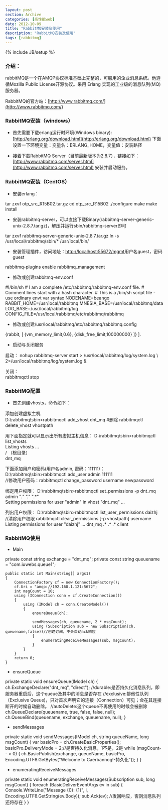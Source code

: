```yaml
---
layout: post
section: Archive
categories: [高性能web]
date: 2012-10-09
title: "RabbitMQ安装及使用"
description: "RabbitMQ安装及使用"
tags: [rabbitmq]
---
```

{% include JB/setup %}

<h3 id="blockquote">介绍：</h3>

rabbitMQ是一个在AMQP协议标准基础上完整的，可服用的企业消息系统。他遵循Mozilla Public License开源协议。采用 Erlang 实现的工业级的消息队列(MQ)服务器。

RabbitMQ的官方站：[http://www.rabbitmq.com/](http://www.rabbitmq.com/)

<h3 id="blockquote">RabbitMQ安装（windows）</h3>

*   首先需要下载erlang运行时环境(Windows binary): [http://erlang.org/download.html](http://erlang.org/download.html)
    下面设置一下环境变量：变量名：ERLANG_HOME，变量值：安装路径

*   接着下载RabbitMQ Server（目前最新版本为2.8.7），链接如下：[http://www.rabbitmq.com/server.html](http://www.rabbitmq.com/server.html)
    安装并启动服务。

<h3 id="blockquote">RabbitMQ安装（CentOS）</h3>

*   安装erlang：

<label/>
    tar zxvf otp_src_R15B02.tar.gz  
    cd otp_src_R15B02  
    ./configure  
    make  
    make install

*   安装rabbitmq-server，可以直接下载Binary(rabbitmq-server-generic-unix-2.8.7.tar.gz)，解压并运行sbin/rabbitmq-server即可
    
<label/>
    tar zxvf rabbitmq-server-generic-unix-2.8.7.tar.gz  
    ln -s /usr/local/rabbitmq/sbin/* /usr/local/bin/ 
    
*   安装管理插件，访问地址：[http://localhost:55672/mgmt](http://localhost:55672/mgmt)用户名guest，密码guest  
    
<label/>
    rabbitmq-plugins enable rabbitmq_management

*   修改或创建rabbitmq-env.conf  

<label/>
    #!/bin/sh  
    # I am a complete /etc/rabbitmq/rabbitmq-env.conf file.  
    # Comment lines start with a hash character.  
    # This is a /bin/sh script file - use ordinary envt var syntax  
    NODENAME=beango  
    RABBIT_HOME=/usr/local/rabbitmq  
    MNESIA_BASE=/usr/local/rabbitmq/data  
    LOG_BASE=/usr/local/rabbitmq/log  
    CONFIG_FILE=/usr/local/rabbitmq/etc/rabbitmq/rabbitmq  

*   修改或创建/usr/local/rabbitmq/etc/rabbitmq/rabbitmq.config  

<label/>
    {rabbit,  
        [  
            {vm_memory_limit,0.6},  
            {disk_free_limit,100000000}  
        ]}  
    ].

*   启动与关闭服务  

启动：
    nohup rabbitmq-server start > /usr/local/rabbitmq/log/system.log \ 2>/usr/local/rabbitmq/log/system.log &  

关闭：  
    rabbitmqctl stop

<h3 id="blockquote">RabbitMQ配置</h3>

*   首先创建vhosts，命令如下：

添加创建虚拟主机  
    D:\rabbitmq\sbin>rabbitmqctl add_vhost dnt_mq  #删除 rabbitmqctl delete_vhost vhostpath

用下面指定就可以显示出所有虚拟主机信息：
    D:\rabbitmq\sbin>rabbitmqctl list_vhosts  
    Listing vhosts ...  
    /   （根目录）  
    dnt_mq

下面添加用户和密码(用户名admin, 密码：111111)：
    D:\rabbitmq\sbin>rabbitmqctl add_user admin 111111  
    //修改用户密码：rabbitmqctl change_password username newpassword

绑定用户权限： 
    D:\rabbitmq\sbin>rabbitmqctl set_permissions -p dnt_mq admin ".*" ".*" ".*"  
    Setting permissions for user "admin" in vhost "dnt_mq" ...

列出用户权限：
    D:\rabbitmq\sbin>rabbitmqctl list_user_permissions daizhj  
    //清除用户权限 rabbitmqctl clear_permissions [-p vhostpath] username
    Listing permissions for user "daizhj" ...
    dnt_mq  .*      .*      .*      client
    
<h3 id="blockquote">RabbitMQ使用</h3>

*   Main

<label/>
    private const string exchange = "dnt_mq";  
    private const string queuename = "com.iuwebs.queue1";  
      
    public static int Main(string[] args1)  
    {  
        ConnectionFactory cf = new ConnectionFactory();  
        cf.Uri = "amqp://192.168.1.121:5672";  
        int msgCount = 10;  
        using (IConnection conn = cf.CreateConnection())  
        {  
            using (IModel ch = conn.CreateModel())  
            {  
                ensureQueue(ch);  
    
                sendMessages(ch, queuename, 2 * msgCount);  
                using (Subscription sub = new Subscription(ch, queuename,false))//创建订阅，不会自动ack响应  
                {  
                    enumeratingReceiveMessages(sub, msgCount);  
                }  
            }  
        }  
        return 0;  
    }  

*   ensureQueue

<label/>
    private static void ensureQueue(IModel ch)  
    {  
        ch.ExchangeDeclare("dnt_mq", "direct");  
        //durable:是否持久化消息队列，即服务器重启后，这个queue及其中的消息是否存在  
        //exclusive:排他性队列（Exclusive Queue)，只对首次声明它的连接（Connection）可见；会在其连接断开的时候自动删除。  
        //autoDelete:这个queue不再使用的时候会被删除  
        ch.QueueDeclare(queuename, true, false, false, null);  
        ch.QueueBind(queuename, exchange, queuename, null);  
    }

*   sendMessages

<label/>
    private static void sendMessages(IModel ch, string queueName, long msgCount)  
    {  
        var basicPro = ch.CreateBasicProperties();  
        basicPro.DeliveryMode = 2;//是否持久化消息，1不是，2是  
        while (msgCount-- > 0)  
        {  
            ch.BasicPublish(exchange, queueName, basicPro, Encoding.UTF8.GetBytes("Welcome to Caerbannog!-持久化"));  
        }  
    }

*   enumeratingReceiveMessages

<label/>
    private static void enumeratingReceiveMessages(Subscription sub, long msgCount)  
    {  
        foreach (BasicDeliverEventArgs ev in sub)  
        {  
            Console.WriteLine("Message {0}: {1}", i, Encoding.UTF8.GetString(ev.Body));  
            sub.Ack(ev); //发回响应，否则消息队列还将存在  
        }  
    }